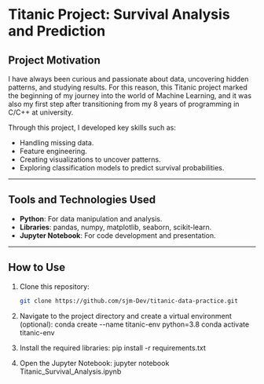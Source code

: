 # Titanic Project: Survival Analysis and Prediction

## Project Motivation
I have always been curious and passionate about data, uncovering hidden patterns, and studying results. For this reason, this Titanic project marked the beginning of my journey into the world of Machine Learning, and it was also my first step after transitioning from my 8 years of programming in C/C++ at university.

Through this project, I developed key skills such as:
- Handling missing data.
- Feature engineering.
- Creating visualizations to uncover patterns.
- Exploring classification models to predict survival probabilities.

---

## Tools and Technologies Used
- **Python**: For data manipulation and analysis.
- **Libraries**: pandas, numpy, matplotlib, seaborn, scikit-learn.
- **Jupyter Notebook**: For code development and presentation.

---

## How to Use
1. Clone this repository:
   ```bash
   git clone https://github.com/sjm-Dev/titanic-data-practice.git

2. Navigate to the project directory and create a virtual environment (optional):
conda create --name titanic-env python=3.8
conda activate titanic-env

3. Install the required libraries:
pip install -r requirements.txt

4. Open the Jupyter Notebook:
jupyter notebook Titanic_Survival_Analysis.ipynb
